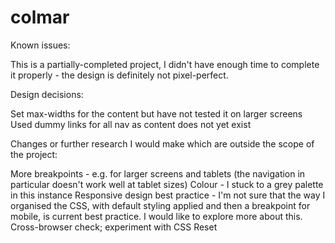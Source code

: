 # colmar

Known issues:

This is a partially-completed project, I didn't have enough time to complete it properly - the design is definitely not pixel-perfect.

Design decisions:

Set max-widths for the content but have not tested it on larger screens
Used dummy links for all nav as content does not yet exist

Changes or further research I would make which are outside the scope of the project:

More breakpoints - e.g. for larger screens and tablets (the navigation in particular doesn't work well at tablet sizes)
Colour - I stuck to a grey palette in this instance
Responsive design best practice - I'm not sure that the way I organised the CSS, with default styling applied and then a breakpoint for mobile, is current best practice. I would like to explore more about this.
Cross-browser check; experiment with CSS Reset

